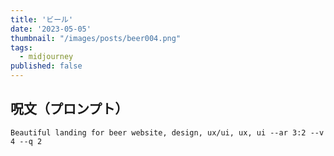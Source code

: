 ```yaml
---
title: 'ビール'
date: '2023-05-05'
thumbnail: "/images/posts/beer004.png"
tags:
  - midjourney
published: false
---
```


## 呪文（プロンプト）
```
Beautiful landing for beer website, design, ux/ui, ux, ui --ar 3:2 --v 4 --q 2
```